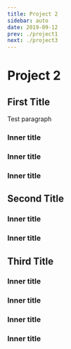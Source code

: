 ```yaml
---
title: Project 2
sidebar: auto
date: 2019-09-12
prev: ./project1
next: ./project3
---
```


<ImageHero/>

# Project 2

## First Title

Test paragraph

### Inner title

### Inner title

### Inner title

## Second Title

### Inner title

### Inner title

## Third Title

### Inner title

### Inner title

### Inner title

### Inner title
